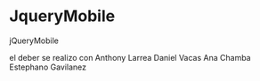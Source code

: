 # JqueryMobile
jQueryMobile

el deber se realizo con Anthony Larrea Daniel Vacas Ana Chamba Estephano Gavilanez 
